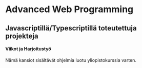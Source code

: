 # Advanced Web Programming

## Javascriptillä/Typescriptillä toteutettuja projekteja

#### Viikot ja Harjoitustyö<br>
Nämä kansiot sisältävät ohjelmia luotu yliopistokurssia varten.
